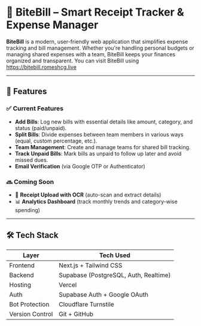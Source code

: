 # 🧾 BiteBill – Smart Receipt Tracker & Expense Manager

**BiteBill** is a modern, user-friendly web application that simplifies expense tracking and bill management. Whether you're handling personal budgets or managing shared expenses with a team, BiteBill keeps your finances organized and transparent. You can visit BiteBill using https://bitebill.romeshcg.live

---

## 🚀 Features

### ✅ Current Features
- **Add Bills**: Log new bills with essential details like amount, category, and status (paid/unpaid).
- **Split Bills**: Divide expenses between team members in various ways (equal, custom percentage, etc.).
- **Team Management**: Create and manage teams for shared bill tracking.
- **Track Unpaid Bills**: Mark bills as unpaid to follow up later and avoid missed dues.
- **Email Verification** (via Google OTP or Authenticator)

### 🔜 Coming Soon
- 📄 **Receipt Upload with OCR** (auto-scan and extract details)
- 📊 **Analytics Dashboard** (track monthly trends and category-wise spending)

---

## 🛠️ Tech Stack

| Layer       | Tech Used                 |
|-------------|---------------------------|
| Frontend    | Next.js + Tailwind CSS    |
| Backend     | Supabase (PostgreSQL, Auth, Realtime) |
| Hosting     | Vercel                    |
| Auth        | Supabase Auth + Google OAuth |
| Bot Protection | Cloudflare Turnstile   |
| Version Control | Git + GitHub           |



